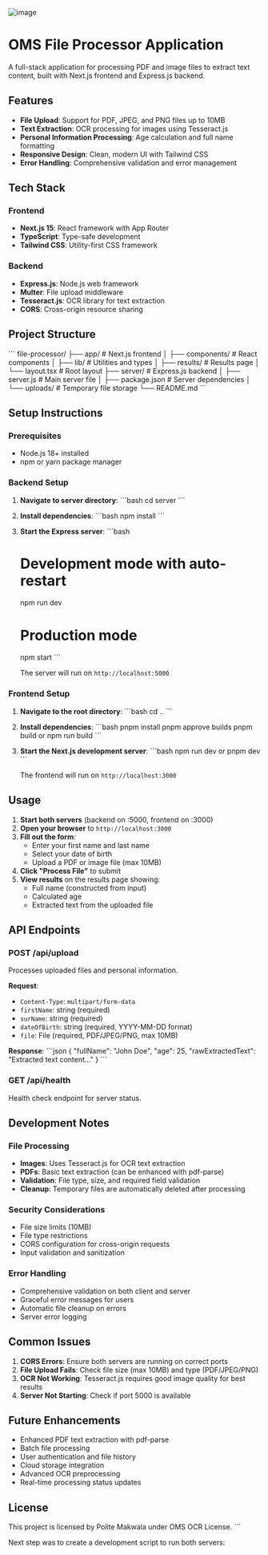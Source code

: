 ![image](https://github.com/user-attachments/assets/ff7938b1-9fc1-4e3b-a508-7e4c63c2c1aa)


# OMS File Processor Application

A full-stack application for processing PDF and image files to extract text content, built with Next.js frontend and Express.js backend.

## Features

- **File Upload**: Support for PDF, JPEG, and PNG files up to 10MB
- **Text Extraction**: OCR processing for images using Tesseract.js
- **Personal Information Processing**: Age calculation and full name formatting
- **Responsive Design**: Clean, modern UI with Tailwind CSS
- **Error Handling**: Comprehensive validation and error management

## Tech Stack

### Frontend
- **Next.js 15**: React framework with App Router
- **TypeScript**: Type-safe development
- **Tailwind CSS**: Utility-first CSS framework


### Backend
- **Express.js**: Node.js web framework
- **Multer**: File upload middleware
- **Tesseract.js**: OCR library for text extraction
- **CORS**: Cross-origin resource sharing

## Project Structure

\`\`\`
file-processor/
├── app/                    # Next.js frontend
│   ├── components/         # React components
│   ├── lib/               # Utilities and types
│   ├── results/           # Results page
│   └── layout.tsx         # Root layout
├── server/                # Express.js backend
│   ├── server.js          # Main server file
│   ├── package.json       # Server dependencies
│   └── uploads/           # Temporary file storage
└── README.md
\`\`\`

## Setup Instructions

### Prerequisites
- Node.js 18+ installed
- npm or yarn package manager

### Backend Setup

1. **Navigate to server directory**:
   \`\`\`bash
   cd server
   \`\`\`

2. **Install dependencies**:
   \`\`\`bash
   npm install
   \`\`\`

3. **Start the Express server**:
   \`\`\`bash
   # Development mode with auto-restart
   npm run dev
   
   # Production mode
   npm start
   \`\`\`

   The server will run on `http://localhost:5000`

### Frontend Setup

1. **Navigate to the root directory**:
   \`\`\`bash
   cd ..
   \`\`\`

2. **Install dependencies**:
   \`\`\`bash
   pnpm install 
   pnpm approve builds
   pnpm build or npm run build
   \`\`\`

3. **Start the Next.js development server**:
   \`\`\`bash
   npm run dev or pnpm dev
   \`\`\`

   The frontend will run on `http://localhost:3000`

## Usage

1. **Start both servers** (backend on :5000, frontend on :3000)
2. **Open your browser** to `http://localhost:3000`
3. **Fill out the form**:
   - Enter your first name and last name
   - Select your date of birth
   - Upload a PDF or image file (max 10MB)
4. **Click "Process File"** to submit
5. **View results** on the results page showing:
   - Full name (constructed from input)
   - Calculated age
   - Extracted text from the uploaded file

## API Endpoints

### POST /api/upload
Processes uploaded files and personal information.

**Request**:
- `Content-Type`: `multipart/form-data`
- `firstName`: string (required)
- `surName`: string (required)
- `dateOfBirth`: string (required, YYYY-MM-DD format)
- `file`: File (required, PDF/JPEG/PNG, max 10MB)

**Response**:
\`\`\`json
{
  "fullName": "John Doe",
  "age": 25,
  "rawExtractedText": "Extracted text content..."
}
\`\`\`

### GET /api/health
Health check endpoint for server status.

## Development Notes

### File Processing
- **Images**: Uses Tesseract.js for OCR text extraction
- **PDFs**: Basic text extraction (can be enhanced with pdf-parse)
- **Validation**: File type, size, and required field validation
- **Cleanup**: Temporary files are automatically deleted after processing

### Security Considerations
- File size limits (10MB)
- File type restrictions
- CORS configuration for cross-origin requests
- Input validation and sanitization

### Error Handling
- Comprehensive validation on both client and server
- Graceful error messages for users
- Automatic file cleanup on errors
- Server error logging

## Common Issues

1. **CORS Errors**: Ensure both servers are running on correct ports
2. **File Upload Fails**: Check file size (max 10MB) and type (PDF/JPEG/PNG)
3. **OCR Not Working**: Tesseract.js requires good image quality for best results
4. **Server Not Starting**: Check if port 5000 is available

## Future Enhancements

- Enhanced PDF text extraction with pdf-parse
- Batch file processing
- User authentication and file history
- Cloud storage integration
- Advanced OCR preprocessing
- Real-time processing status updates

## License
 
This project is licensed by Polite Makwala under OMS OCR License.
\`\`\`

Next step was to create a development script to run both servers:
